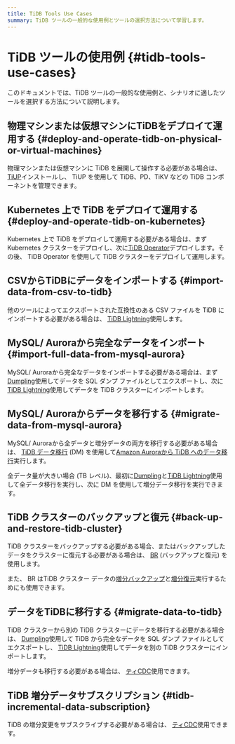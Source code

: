 ```yaml
---
title: TiDB Tools Use Cases
summary: TiDB ツールの一般的な使用例とツールの選択方法について学習します。
---
```


# TiDB ツールの使用例 {#tidb-tools-use-cases}

このドキュメントでは、TiDB ツールの一般的な使用例と、シナリオに適したツールを選択する方法について説明します。

## 物理マシンまたは仮想マシンにTiDBをデプロイて運用する {#deploy-and-operate-tidb-on-physical-or-virtual-machines}

物理マシンまたは仮想マシンに TiDB を展開して操作する必要がある場合は、 [TiUP](/tiup/tiup-overview.md)インストールし、 TiUP を使用して TiDB、PD、TiKV などの TiDB コンポーネントを管理できます。

## Kubernetes 上で TiDB をデプロイて運用する {#deploy-and-operate-tidb-on-kubernetes}

Kubernetes 上で TiDB をデプロイして運用する必要がある場合は、まず Kubernetes クラスターをデプロイし、次に[TiDB Operator](https://docs.pingcap.com/tidb-in-kubernetes/stable)デプロイします。その後、 TiDB Operator を使用して TiDB クラスターをデプロイして運用します。

## CSVからTiDBにデータをインポートする {#import-data-from-csv-to-tidb}

他のツールによってエクスポートされた互換性のある CSV ファイルを TiDB にインポートする必要がある場合は、 [TiDB Lightning](/tidb-lightning/tidb-lightning-overview.md)使用します。

## MySQL/ Auroraから完全なデータをインポート {#import-full-data-from-mysql-aurora}

MySQL/ Auroraから完全なデータをインポートする必要がある場合は、まず[Dumpling](/dumpling-overview.md)使用してデータを SQL ダンプ ファイルとしてエクスポートし、次に[TiDB Lightning](/tidb-lightning/tidb-lightning-overview.md)使用してデータを TiDB クラスターにインポートします。

## MySQL/ Auroraからデータを移行する {#migrate-data-from-mysql-aurora}

MySQL/ Auroraから全データと増分データの両方を移行する必要がある場合は、 [TiDB データ移行](/dm/dm-overview.md) (DM) を使用して[Amazon Auroraから TiDB へのデータ移行](/migrate-aurora-to-tidb.md)実行します。

全データ量が大きい場合 (TB レベル)、最初に[Dumpling](/dumpling-overview.md)と[TiDB Lightning](/tidb-lightning/tidb-lightning-overview.md)使用して全データ移行を実行し、次に DM を使用して増分データ移行を実行できます。

## TiDB クラスターのバックアップと復元 {#back-up-and-restore-tidb-cluster}

TiDB クラスターをバックアップする必要がある場合、またはバックアップしたデータをクラスターに復元する必要がある場合は、 [BR](/br/backup-and-restore-overview.md) (バックアップと復元) を使用します。

また、 BR はTiDB クラスター データの[増分バックアップ](/br/br-incremental-guide.md#back-up-incremental-data)と[増分復元](/br/br-incremental-guide.md#restore-incremental-data)実行するためにも使用できます。

## データをTiDBに移行する {#migrate-data-to-tidb}

TiDB クラスターから別の TiDB クラスターにデータを移行する必要がある場合は、 [Dumpling](/dumpling-overview.md)使用して TiDB から完全なデータを SQL ダンプ ファイルとしてエクスポートし、 [TiDB Lightning](/tidb-lightning/tidb-lightning-overview.md)使用してデータを別の TiDB クラスターにインポートします。

増分データも移行する必要がある場合は、 [ティCDC](/ticdc/ticdc-overview.md)使用できます。

## TiDB 増分データサブスクリプション {#tidb-incremental-data-subscription}

TiDB の増分変更をサブスクライブする必要がある場合は、 [ティCDC](/ticdc/ticdc-overview.md)使用できます。
